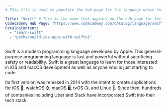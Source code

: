 ```yaml
---
# This file is used to populate the hub page for the language whose folder it's in. Be sure to create a new version if you create a folder for a new language!

Title: "Swift" # This is the name that appears on the hub page for this language. Pay attention to capitalization and punctuation!
Codecademy Hub Page: "https://www.codecademy.com/catalog/language/swift"
CatalogContent:
  - "learn-swift"
  - "paths/build-ios-apps-with-swiftui"
---
```


Swift is a modern programming language developed by Apple. This general-purpose programming language is fast and powerful without sacrificing safety or readability. Swift is a great language to learn for those interested in iOS and macOS development as well as anyone who is just starting to code. 

Its first version was released in 2014 with the intent to create applications for iOS 📱, watchOS ⌚, macOS 🖥️, tvOS 📺, and Linux 🐧. Since then, hundreds of companies including Uber and Slack have incorporated Swift into their tech stack.
